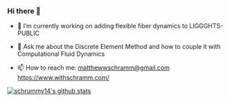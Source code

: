 ### Hi there 👋

- 🔭 I’m currently working on adding flexible fiber dynamics to LIGGGHTS-PUBLIC

- 💬 Ask me about the Discrete Element Method and how to couple it with Computational Fluid Dynamics

- 📫 How to reach me: matthewwschramm@gmail.com
                      https://www.withschramm.com/

[![schrummy14's github stats](https://github-readme-stats.vercel.app/api?username=schrummy14&theme=dark&count_private=true)](https://github.com/anuraghazra/github-readme-stats)


<!--
**schrummy14/schrummy14** is a ✨ _special_ ✨ repository because its `README.md` (this file) appears on your GitHub profile.

Here are some ideas to get you started:

- 🔭 I’m currently working on ...
- 🌱 I’m currently learning ...
- 👯 I’m looking to collaborate on ...
- 🤔 I’m looking for help with ...
- 💬 Ask me about ...
- 📫 How to reach me: ...
- 😄 Pronouns: ...
- ⚡ Fun fact: ...
-->
